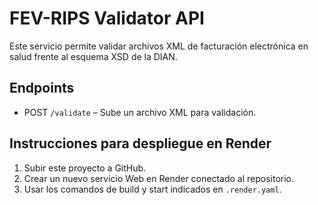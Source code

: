 
# FEV-RIPS Validator API

Este servicio permite validar archivos XML de facturación electrónica en salud frente al esquema XSD de la DIAN.

## Endpoints
- POST `/validate` – Sube un archivo XML para validación.

## Instrucciones para despliegue en Render
1. Subir este proyecto a GitHub.
2. Crear un nuevo servicio Web en Render conectado al repositorio.
3. Usar los comandos de build y start indicados en `.render.yaml`.
